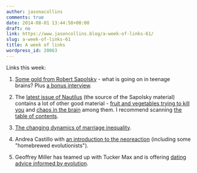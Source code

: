 ```yaml
---
author: jasonacollins
comments: true
date: 2014-08-01 13:44:58+00:00
draft: no
link: https://www.jasoncollins.blog/a-week-of-links-61/
slug: a-week-of-links-61
title: A week of links
wordpress_id: 20063
---
```


Links this week:






	
  1. [Some gold from Robert Sapolsky](http://nautil.us/issue/15/turbulence/dude-wheres-my-frontal-cortex) - what is going on in teenage brains? Plus [a bonus interview](http://nautil.us/issue/15/turbulence/ingenious-robert-sapolsky).

	
  2. The [latest issue of Nautilus](http://nautil.us/issue/15/turbulence) (the source of the Sapolsky material) contains a lot of other good material - [fruit and vegetables trying to kill you](http://nautil.us/issue/15/turbulence/fruits-and-vegetables-are-trying-to-kill-you) and [chaos in the brain](http://nautil.us/issue/15/turbulence/your-brain-is-on-the-brink-of-chaos) among them. I recommend scanning [the table of contents](http://nautil.us/issue/15/turbulence).

	
  3. [The changing dynamics of marriage inequality](http://mobile.nytimes.com/2014/07/27/opinion/sunday/the-new-instability.html).

	
  4. Andrea Castillo with [an introduction to the neoreaction](http://theumlaut.com/2014/07/29/a-gentle-introduction-to-neoreaction-for-libertarians/) (including some "homebrewed evolutionists").

	
  5. Geoffrey Miller has teamed up with Tucker Max and is offering [dating advice informed by evolution](http://www.thematinggrounds.com/).


